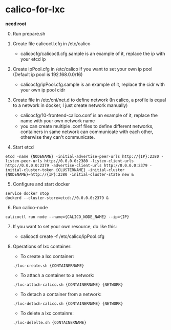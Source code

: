 # calico-for-lxc

**need root**

0. Run prepare.sh

1. Create file calicoctl.cfg in /etc/calico
	* calicocfg/calicoctl.cfg.sample is an example of it, replace the ip with your etcd ip

2. Create ipPool.cfg in /etc/calico if you want to set your own ip pool (Default ip pool is 192.168.0.0/16)
	* calicocfg/ipPool.cfg.sample is an example of it, replace the cidr with your own ip pool cidr

3. Create file in /etc/cni/net.d to define network (In calico, a profile is equal to a network in docker, I just create network manually)
	* calicocfg/10-frontend-calico.conf is an example of it, replace the name with your own network name
	* you can create multiple .conf files to define different networks, containers in same network can communicate with each other, otherwise they can't communicate.

4. Start etcd 
```
etcd -name {NODENAME} -initial-advertise-peer-urls http://{IP}:2380 -listen-peer-urls http://0.0.0.0:2380 -listen-client-urls http://0.0.0.0:2379 -advertise-client-urls http://0.0.0.0:2379 -initial-cluster-token {CLUSTERNAME} -initial-cluster {NODENAME}=http://{IP}:2380 -initial-cluster-state new &
```
5. Configure and start docker
```
service docker stop
dockerd --cluster-store=etcd://0.0.0.0:2379 &
```

6. Run calico-node
```
calicoctl run node --name={CALICO_NODE_NAME} --ip={IP}
```
7. If you want to set your own resource, do like this:
	* calicoctl create -f /etc/calico/ipPool.cfg 

8. Operations of lxc container:
	* To create a lxc container:
	```	
	./lxc-create.sh {CONTAINERNAME}
	```
	* To attach a container to a network:
	```
	./lxc-attach-calico.sh {CONTAINERNAME} {NETWORK}
	```
	* To detach a container from a network:
	```
	./lxc-detach-calico.sh {CONTAINERNAME} {NETWORK}
	```
	* To delete a lxc containre:
	```
	./lxc-delelte.sh {CONTAINERNAME}
	```
